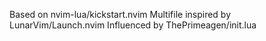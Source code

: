 Based on nvim-lua/kickstart.nvim
Multifile inspired by LunarVim/Launch.nvim
Influenced by ThePrimeagen/init.lua
